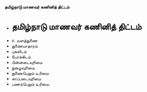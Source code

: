 **தமிழ்நாடு மாணவர் கணினித் திட்டம்**
- # தமிழ்நாடு மாணவர் கணினித் திட்டம்
- n. வளத்துணை
- துணையாதாரம்
- புகலிடம்
- போக்கிடம்
- பின்னடைவுரிமை
- நுழைவுரிமை
- துணைபெறும் உரிமை
- காப்படைவுரிமை
- பணம்பெறும் உரிமை.


